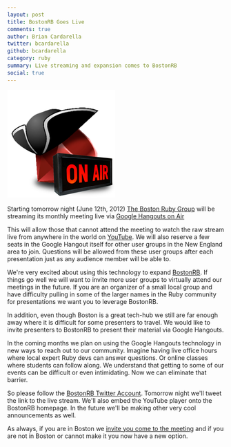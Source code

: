 ```yaml
---
layout: post
title: BostonRB Goes Live
comments: true
author: Brian Cardarella
twitter: bcardarella
github: bcardarella
category: ruby
summary: Live streaming and expansion comes to BostonRB
social: true
---
```


![BostonRB](/images/bostonrb.png)

Starting tomorrow night (June 12th, 2012) [The Boston Ruby Group](http://bostonrb.org)
will be streaming its monthly meeting live via [Google Hangouts on Air](http://googleblog.blogspot.com/2012/05/google-hangouts-on-air-broadcast-your.html)

This will allow those that cannot attend the meeting to watch the raw
stream live from anywhere in the world on [YouTube](http://youtube.com).
We will also reserve a few seats in the Google Hangout itself for other
user groups in the New England area to join. Questions will be allowed from
these user groups after each presentation just as any
audience member will be able to.

We're very excited about using this technology to expand
[BostonRB](http://bostonrb.org). If things go well we will want to
invite more user groups to virtually attend our meetings in the future.
If you are an organizer of a small local group and have difficulty
pulling in some of the larger names in the Ruby community for
presentations we want you to leverage BostonRB.

In addition, even though Boston is a great tech-hub we still are far
enough away where it is difficult for some presenters to travel. We
would like to invite presenters to BostonRB to present their material
via Google Hangouts.

In the coming months we plan on using the Google Hangouts technology in
new ways to reach out to our community. Imagine having live office hours
where local expert Ruby devs can answer questions. Or online classes
where students can follow along. We understand that getting to some of our
events can be difficult or even intimidating. Now we can eliminate that
barrier.

So please follow the [BostonRB Twitter Account](http://twitter.com/BostonRB). Tomorrow night
we'll tweet the link to the live stream. We'll also embed the YouTube player
onto the BostonRB homepage. In the future we'll be making other very
cool announcements as well.

As always, if you are in Boston we [invite you come to the meeting](http://guestlistapp.com/events/107814)
and if you are not in Boston or cannot make it you now have a new
option.
